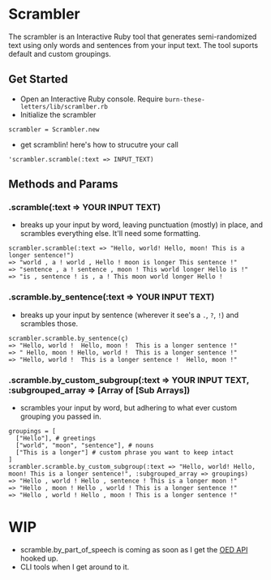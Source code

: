 # Scrambler 
The scrambler is an Interactive Ruby tool that generates semi-randomized text using only words and sentences from your input text. The tool suports default and custom groupings. 

## Get Started 
- Open an Interactive Ruby console. Require `burn-these-letters/lib/scramlber.rb`
- Initialize the scrambler
```
scrambler = Scrambler.new
```
- get scramblin! here's how to strucutre your call
```
'scrambler.scramble(:text => INPUT_TEXT)
```
## Methods and Params 
### .scramble(:text => YOUR INPUT TEXT)
- breaks up your input by word, leaving punctuation (mostly) in place, and scrambles everything else. It'll need some formatting. 
```
scrambler.scramble(:text => "Hello, world! Hello, moon! This is a longer sentence!")
=> "world , a ! world , Hello ! moon is longer This sentence !"
=> "sentence , a ! sentence , moon ! This world longer Hello is !"
=> "is , sentence ! is , a ! This moon world longer Hello !
```

### .scramble.by_sentence(:text => YOUR INPUT TEXT)
- breaks up your input by sentence (wherever it see's a `.`, `?`, `!`) and scrambles those.
```
scrambler.scramble.by_sentence(ç)
=> "Hello, world !  Hello, moon !  This is a longer sentence !"
=> " Hello, moon ! Hello, world !  This is a longer sentence !"
=> "Hello, world !  This is a longer sentence !  Hello, moon !"
```
### .scramble.by_custom_subgroup(:text => YOUR INPUT TEXT, :subgrouped_array => [Array of [Sub Arrays]) 
- scrambles your input by word, but adhering to what ever custom grouping you passed in.
```
groupings = [
  ["Hello"], # greetings
  ["world", "moon", "sentence"], # nouns
  ["This is a longer"] # custom phrase you want to keep intact 
]
scrambler.scramble.by_custom_subgroup(:text => "Hello, world! Hello, moon! This is a longer sentence!", :subgrouped_array => groupings)
=> "Hello , world ! Hello , sentence ! This is a longer moon !"
=> "Hello , moon ! Hello , world ! This is a longer sentence !"
=> "Hello , world ! Hello , moon ! This is a longer sentence !"
```

# WIP 
- scramble.by_part_of_speech is coming as soon as I get the [OED API](https://developer.oxforddictionaries.com/documentation) hooked up.
- CLI tools when I get around to it.
